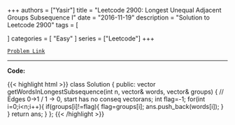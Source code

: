 
+++
authors = ["Yasir"]
title = "Leetcode 2900: Longest Unequal Adjacent Groups Subsequence I"
date = "2016-11-19"
description = "Solution to Leetcode 2900"
tags = [
    
]
categories = [
    "Easy"
]
series = ["Leetcode"]
+++



[`Problem Link`](https://leetcode.com/problems/longest-unequal-adjacent-groups-subsequence-i/description/)

---

**Code:**

{{< highlight html >}}
class Solution {
public:
    vector<string> getWordsInLongestSubsequence(int n, vector<string>& words, vector<int>& groups) {
        // Edges 0->1 / 1 -> 0, start has no conseq
        vector<string>ans;
        int flag=-1;
        for(int i=0;i<n;i++){
            if(groups[i]!=flag){
                flag=groups[i];
                ans.push_back(words[i]);
            }
        }
        return ans;
    }
};
{{< /highlight >}}

